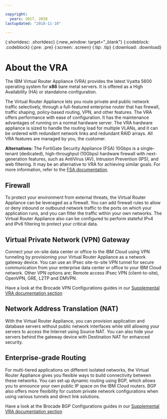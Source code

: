 ```yaml
---

copyright:
  years: 2017, 2018
lastupdated: "2018-11-10"

---
```


{:shortdesc: .shortdesc}
{:new_window: target="_blank"}
{:codeblock: .codeblock}
{:pre: .pre}
{:screen: .screen}
{:tip: .tip}
{:download: .download}

# About the VRA

The IBM Virtual Router Appliance (VRA) provides the latest Vyatta 5600 operating system for **x86** bare metal servers. It is offered as a High Availability (HA) or standalone configuration.

The Virtual Router Appliance lets you route private and public network traffic selectively, through a full-featured enterprise router that has firewall, traffic shaping, policy-based routing, VPN, and other features. The VRA offers performance with ease of configuration. It has the maintenance advantages of running on a normal hardware server. The VRA hardware appliance is sized to handle the routing load for multiple VLANs, and it can be ordered with redundant network links and redundant RAID arrays. All VRA features are managed by you, the customer. 

**Alternatives:** The FortiGate Security Appliance (FSA) 10Gbps is a single-tenant (dedicated), high-throughput (10Gbps) hardware firewall with next-generation features, such as AntiVirus (AV), Intrusion Prevention (IPS), and web filtering. It may be an alternative to VRA for achieving similar goals. For more information, refer to the [FSA documentation](../../infrastructure/fortigate-10g/getting-started.html#getting-started).

## Firewall
To protect your environment from external threats, the Virtual Router Appliance can be leveraged as a firewall. You can add firewall rules to allow or deny inbound or outbound network traffic to the ports on which your application runs, and you can filter the traffic within your own networks. The Virtual Router Appliance also can be configured to perform stateful IPv4 and IPv6 filtering to protect your critical data.

## Virtual Private Network (VPN) Gateway
Connect your on-site data center or office to the IBM Cloud using VPN tunneling by provisioning your Virtual Router Appliance as a network gateway device. You can use an IPsec site-to-site VPN tunnel for secure communication from your enterprise data center or office to your IBM Cloud network. Other VPN options are; Remote access IPsec VPN (client-to-site), OpenVPN, GRE, L2TP and DMVPN.

Have a look at the Brocade VPN Configurations guides in our [Supplemental VRA documentation section](../../infrastructure/virtual-router-appliance/vra-docs.html#supplemental-vra-documentation)

## Network Address Translation (NAT)
With the Virtual Router Appliance, you can provision application and database servers without public network interfaces while still allowing your servers to access the Internet using Source NAT. You can also hide your servers behind the gateway device with Destination NAT for enhanced security.

## Enterprise-grade Routing

For multi-tiered applications on different isolated networks, the Virtual Router Appliance gives you flexible ways to build connectivity between these networks. You can set up dynamic routing using BGP, which allows you to announce your own public IP space on the IBM Cloud routers. BGP also offers more flexibility for custom private network configurations when using various tunnels and direct link solutions.

Have a look at the Brocade BGP Configurations guides in our [Supplemental VRA documentation section](../../infrastructure/virtual-router-appliance/vra-docs.html#supplemental-vra-documentation)
